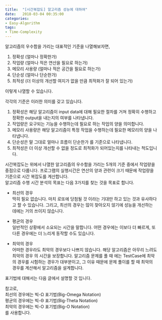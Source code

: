 ```yaml
---
title:  "[시간복잡도] 알고리즘 성능에 대하여"
date:   2018-03-04 00:35:00
categories:
- Easy-Algorithm
tags:
- Time-Complexity
---
```


알고리즘의 우수함을 가리는 대표적인 기준을 나열해보자면,
1. 정확성 (얼마나 정확한가)
2. 작업량 (얼마나 적은 연산을 필요로 하는가)
3. 메모리 사용량 (얼마나 적은 공간을 필요로 하는가)
4. 단순성 (얼마나 단순한가)
5. 최적성 (더 이상의 개선할 여지가 없을 만큼 최적화가 잘 되어 있는가)<br>

이렇게 나열할 수 있습니다.

각각의 기준은 이러한 의미를 갖고 있습니다.<br>
1. 정확성은 해당 알고리즘이 input data에 대해 필요한 절차를 거쳐 정확히 수행하고 정확한 output을 내는지의 여부를 나타냅니다.
2. 작업량은 요구되는 기능을 수행하는데 필요로 하는 작업의 양을 의미합니다.
3. 메모리 사용량은 해당 알고리즘이 특정 작업을 수행하는데 필요한 메모리의 양을 나타냅니다.
4. 단순성은 말 그대로 얼마나 흐름이 단순한가 를 기준으로 나타냅니다.
5. 최적성은 더 이상 개선할 수 없을 정도로 최적화가 되어있는지를 나타내는 척도입니다.

시간복잡도는 위에서 나열한 알고리즘의 우수함을 가리는 5개의 기준 중에서 작업량을 중점으로 다룹니다. 프로그램의 실행시간은 연산의 양과 관련이 크기 때문에 작업량을 기준으로 시간 복잡도를 계산합니다.<br>
알고리즘 수행 시간 분석의 목표는 다음 3가지를 찾는 것을 목표로 합니다.

* 최선의 경우<br>
딱히 필요 없습니다. 마치 로또에 당첨될 것 이라는 기대만 하고 있는 것과 유사하다고 할 수 있습니다. 그리고, 최선의 경우는 많이 찾아오지 않기에 성능을 개선하는 데에는 거의 쓰이지 않습니다.

* 평균의 경우<br>
일반적인 상황에서 소요되는 시간을 말합니다. 어떤 경우에는 이보다 더 빠르게, 또 다른 경우에는 더 느리게 동작할 수도 있습니다.

* 최악의 경우<br>
어떠한 경우라도 최악의 경우보다 나쁘지 않습니다. 해당 알고리즘은 아무리 느려도 최악의 경우 의 시간을 보장합니다. 알고리즘 문제를 풀 때 에는 TestCase에 최악의 경우를 시험하는 경우가 대부분이고, 그 이유 때문에 문제 풀이를 할 때 최악의 경우를 계산해서 알고리즘을 설계합니다.

표기법에 대해서는 다음 글에서 설명할 것 입니다.<br>

참고로,<br>
최선의 경우에는 빅-Ω 표기법(Big-Omega Notation)<br>
평균의 경우에는 빅-Θ 표기법(Big-Theta Notation)<br>
최악의 경우에는 빅-O 표기법(Big-O Notation)<br>
를 사용합니다.
